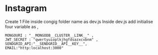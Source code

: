 # Instagram


Create 1 File inside congig folder name as dev.js
Inside dev.js add initialise four variable as ,

    MONGOURI : "__MONGODB__CLUSTER__LINK__" ,
    JWT_SECRET : "qwertyuioplkjhgfdsazxcvbnm" ,
    SENDGRID_API:"__SENDGRID__API__KEY__",
    EMAIL:"http:localhost:3000"
